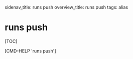 sidenav_title: runs push
overview_title: runs push
tags: alias

# runs push

[TOC]

[CMD-HELP 'runs push']
